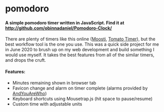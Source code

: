 # pomodoro
#### A simple pomodoro timer written in JavaScript. Find it at http://github.com/obinnadaniel/Pomodoro-Clock/

There are plenty of timers like this online ([Moosti](http://moosti.com/), [Tomato Timer](http://tomato-timer.com/)), but the best workflow tool is the one you use. This was a quick side project for me in June 2020 to brush up on my web development and build something I would use myself. It takes the best features from all of the similar timers, and drops the cruft.

#### Features:
- Minutes remaining shown in browser tab
- Favicon change and alarm on timer complete (alarms provided by [AndYouAreWho](http://soundcloud.com/andyouarewho))
- Keyboard shortcuts using Mousetrap.js (hit space to pause/resume)
- Custom time with adjustable units

